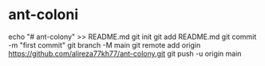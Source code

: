 # ant-coloni
echo "# ant-colony" >> README.md   git init   git add README.md   git commit -m "first commit"   git branch -M main   git remote add origin https://github.com/alireza77kh77/ant-colony.git   git push -u origin main
